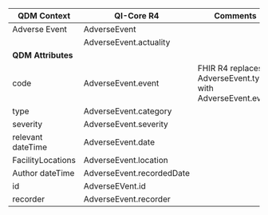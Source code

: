 <table class="grid">
  <thead>
    <tr>
      <th><strong>QDM Context</strong></th>
      <th><strong>QI-Core R4</strong></th>
      <th><strong>Comments</strong></th>
      <th><strong>Conversion</strong></th>
    </tr>
  </thead>
  <tbody>
    <tr>
      <td>Adverse Event</td>
      <td>AdverseEvent</td>
      <td>&nbsp;</td>
      <td>QDM::AdverseEvent</td>
    </tr>
    <tr>
      <td>&nbsp;</td>
      <td>AdverseEvent.actuality</td>
      <td>&nbsp;</td>
      <td>&nbsp;</td>
    </tr>
    <tr>
      <td><strong>QDM Attributes</strong></td>
      <td>&nbsp;</td>
      <td>&nbsp;</td>
      <td>&nbsp;</td>
    </tr>
    <tr>
      <td>code</td>
      <td>AdverseEvent.event</td>
      <td>FHIR R4 replaces AdverseEvent.type with AdverseEvent.event</td>
      <td>qdmDataElement.getDataElementCodes()</td>
    </tr>
    <tr>
      <td>type</td>
      <td>AdverseEvent.category</td>
      <td>&nbsp;</td>
      <td>No data for Category</td>
    </tr>
    <tr>
      <td>severity</td>
      <td>AdverseEvent.severity</td>
      <td>&nbsp;</td>
      <td>No data for severity</td>
    </tr>
    <tr>
      <td>relevant dateTime</td>
      <td>AdverseEvent.date</td>
      <td>&nbsp;</td>
      <td>qdmDataElement.getRelevantDatetime()</td>
    </tr>
    <tr>
      <td>FacilityLocations</td>
      <td>AdverseEvent.location</td>
      <td>&nbsp;</td>
      <td>No data for Locations</td>
    </tr>
    <tr>
      <td>Author dateTime</td>
      <td>AdverseEvent.recordedDate</td>
      <td>&nbsp;</td>
      <td>No data for Author dateTime</td>
    </tr>
    <tr>
      <td>id</td>
      <td>AdverseEVent.id</td>
      <td>&nbsp;</td>
      <td>qdmDataElement.get_id()</td>
    </tr>
    <tr>
      <td>recorder</td>
      <td>AdverseEvent.recorder</td>
      <td>&nbsp;</td>
      <td>Not Mapped</td>
    </tr>
  </tbody>
</table>